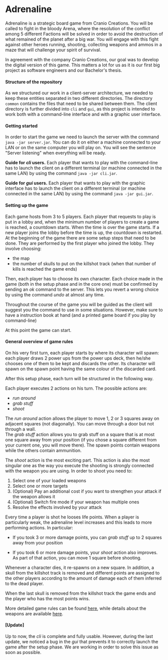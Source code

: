 # Adrenaline

Adrenaline is a strategic board game from Cranio Creations. You will be called to fight in the bloody Arena, where the resolution of the conflict among 5 different Factions will be solved in order to avoid the destruction of what remained of the planet after a big war. You will engage with this fight against other heroes running, shooting, collecting weapons and ammos in a maze that will challenge your spirit of survival.

In agreement with the company Cranio Creations, our goal was to develop the digital version of this game. This matters a lot for us as it is our first big project as software engineers and our Bachelor's thesis.

#### Structure of the repository
As we structured our work in a client-server architecture, we needed to keep these entities separated in two different directories. The directory ```common``` contains the files that need to be shared between them.  The client directory is further divided into `cli` and `gui`, as this project is intended to work both with a command-line interface and with a graphic user interface.

#### Getting started
In order to start the game we need to launch the server with the command ```java -jar server.jar```. You can do it on either a machine connected to your LAN or on the same computer you will play on. You will see the sentence "Server listening" when everything will be ready.

**Guide for *cli* users.** Each player that wants to play with the command-line has to launch the client on a different terminal (or machine connected in the same LAN) by using the command ```java -jar cli.jar```. 

**Guide for *gui* users.**  Each player that wants to play with the graphic interface has to launch the client on a different terminal (or machine connected in the same LAN) by using the command ```java -jar gui.jar```. 

#### Setting up the game 

Each game hosts from 3 to 5 players. Each player that requests to play is put in a lobby and, when the minimum number of players to create a game is reached, a countdown starts. When the time is over the game starts. If a new player joins the lobby before the time is up, the countdown is restarted.
At the beginning of the game there are some setup steps that need to be done. They are performed by the first player who joined the lobby. They involve choosing:

- the map
- the number of skulls to put on the killshot track (when that number of kills is reached the game ends)

Then, each player has to choose its own character. Each choice made in the game (both in the setup phase and in the core one) must be confirmed by sending an *ok* command to the server. This lets you revert a wrong choice by using the command  *undo* at almost any time. 

Throughout the course of the game you will be guided as the client will suggest you the command to use in some situations. However, make sure to have a instruction book at hand (and a printed game board if you play by command-line)   

At this point the game can start.

#### General overview of game rules

On his very first turn, each player starts by where its character will spawn: each player draws 2 power ups from the power ups deck, then he/she chooses one of them to be kept and discards the other. Its character will spawn on the spawn point having the same colour of the discarded card. 

After this setup phase, each turn will be structured in the following way.

Each player executes 2 actions on his turn. The possible actions are:  

- *run around*
- *grab stuff*
- *shoot*

The *run around* action allows the player to move 1, 2 or 3 squares away on adjacent squares (not diagonally). You can move through a door but not through a wall.  
The *grab stuff* action allows you to grab stuff on a square that is at most one square away from your position (if you chose a square different from your current one, you will move there). The spawn points contain weapons while the others contain ammunition. 

The *shoot* action is the most exciting part. This action is also the most singular one as the way you execute the shooting is strongly connected with the weapon you are using.  In order to shoot you need to:  

1. Select one of your loaded weapons  
2. Select one or more targets  
3. (Optional) Pay an additional cost if you want to strengthen your attack if the weapon allows it
4. (Optional) Switch fire mode if your weapon has multiple ones
5. Resolve the effects involved by your attack

Every time a player is shot he looses life points. When a player is particularly weak, the adrenaline level increases and this leads to more performing actions. In particular: 

- If you took 3 or more damage points, you can *grab stuff* up to 2 squares away from your position  

- If you took 6 or more damage points, your *shoot* action also improves. As part of that action, you can move 1 square before shooting.  

Whenever a character dies, it re-spawns on a new square. In addition, a skull from the killshot track is removed and different points are assigned to the other players according to the amount of damage each of them inferred to the dead player. 

When the last skull is removed from the killshot track the game ends and the player who has the most points wins.

More detailed game rules can be found [here](https://github.com/oraziorillo/adrenalina/blob/master/handbooks/adrenaline-rules.pdf), while details about the weapons are available [here](https://github.com/oraziorillo/adrenalina/blob/master/handbooks/adrenaline-rules-weapons.pdf).

#### [Update]

Up to now, the *cli* is complete and fully usable. However, during the last update, we noticed a bug in the *gui* that prevents it to correctly launch the game after the setup phase. We are working in order to solve this issue as soon as possible.
